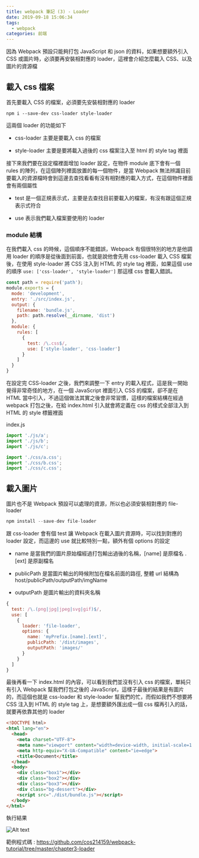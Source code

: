 ```yaml
---
title: webpack 筆記 (3) - Loader
date: 2019-09-18 15:06:34
tags: 
  - webpack
categories: 前端
---
```


因為 Webpack 預設只能夠打包 JavaScript 和 json 的資料，如果想要額外引入 CSS 或圖片時，必須要再安裝相對應的 loader，這裡會介紹怎麼載入 CSS、以及圖片的資源檔

## 載入 css 檔案
首先要載入 CSS 的檔案，必須要先安裝相對應的 loader

```
npm i --save-dev css-loader style-loader
```

這兩個 loader 的功能如下
* css-loader
主要是要載入 css 的檔案

* style-loader
主要是要將載入過後的 css 檔案注入至 html 的 style tag 裡面

接下來我們要在設定檔裡面增加 loader 設定，在物件 module 底下會有一個 rules 的陣列，在這個陣列裡面放置的每一個物件，是當 Webpack 無法辨識目前要載入的資源檔時會到這邊去查找看看有沒有相對應的載入方式，在這個物件裡面會有兩個屬性

* test
是一個正規表示式，主要是去查找目前要載入的檔案，有沒有跟這個正規表示式符合

* use
表示我們載入檔案要使用的 loader

### module 結構
在我們載入 css 的時候，這個順序不能錯誤，Webpack 有個很特別的地方是他調用 loader 的順序是從後面到前面，也就是說他會先用 css-loader 載入 CSS 檔案後，在使用 style-loader 將 CSS 注入到 HTML 的 style tag 裡面，如果這個 use 的順序 `use: ['css-loader', 'style-loader']` 那這樣 css 會載入錯誤。

``` JavaScript
const path = require('path');
module.exports = {
  mode: 'development',
  entry: './src/index.js',
  output: {
    filename: 'bundle.js',
    path: path.resolve(__dirname, 'dist')
  },
  module: {
    rules: [
      {
        test: /\.css$/,  
        use: ['style-loader', 'css-loader']
      }
    ]
  }
}
```

在設定完 CSS-loader 之後，我們來調整一下 entry 的載入程式，這是我一開始覺得非常奇怪的地方，在一個 JavaScript 裡面引入 CSS 的檔案，卻不是在 HTML 當中引入，不過這個做法其實之後會非常習慣，這樣的檔案結構在經過 webpack 打包之後，在給 index.html 引入就會將定義在 css 的樣式全部注入到 HTML 的 style 標籤裡面

index.js
``` JavaScript
import './js/a';
import './js/b';
import './js/c';

import './css/a.css';
import './css/b.css';
import './css/c.css';
```

## 載入圖片
圖片也不是 Webpack 預設可以處理的資源，所以也必須安裝相對應的 file-loader

``` JavaScript
npm install --save-dev file-loader 
```

跟 css-loader 會有個 test 讓 Webpack 在載入圖片資源時，可以找到對應的 loader 設定，而這邊的 use 就比較特別一點，額外有個 options 的設定

* name
是當我們的圖片原始檔經過打包輸出過後的名稱，[name] 是原檔名 .[ext] 是原副檔名

* publicPath
是當圖片輸出的時候附加在檔名前面的路徑, 整體 url 結構為 host/publicPath/outputPath/imgName

* outputPath
是圖片輸出的資料夾名稱

``` JavaScript
{
  test: /\.(png|jpg|jpeg|svg|gif)$/,
  use: [
    {
      loader: 'file-loader',
      options: {
        name: 'myPrefix.[name].[ext]',
        publicPath: '/dist/images',
        outputPath: 'images/'
      }
    }
  ]
}
```

最後再看一下 index.html 的內容，可以看到我們並沒有引入 css 的檔案，單純只有引入 Webpack 幫我們打包之後的 JavaScript，這樣子最後的結果是有圖片的，而這個也就是 css-loader 和 style-loader 幫我們的忙，而假如我們不想要將 CSS 注入到 HTML 的 style tag 上，是想要額外匯出成一個 css 檔再引入的話，就要再依靠其他的 loader

``` HTML
<!DOCTYPE html>
<html lang="en">
  <head>
    <meta charset="UTF-8">
    <meta name="viewport" content="width=device-width, initial-scale=1.0">
    <meta http-equiv="X-UA-Compatible" content="ie=edge">
    <title>Document</title>
  </head>
  <body>
    <div class="box1"></div>
    <div class="box2"></div>
    <div class="box3"></div>
    <div class="bg-dessert"></div>
    <script src="./dist/bundle.js"></script>
  </body>
</html>
```

執行結果

![Alt text](https://firebasestorage.googleapis.com/v0/b/it-blog-a274d.appspot.com/o/%E8%9E%A2%E5%B9%95%E5%BF%AB%E7%85%A7%202019-09-18%20%E4%B8%8B%E5%8D%884.09.12.png?alt=media&token=dd9b812d-cfdb-485e-a53f-7e507f6162bc)

範例程式碼 : https://github.com/cos214159/webpack-tutorial/tree/master/chapter3-loader